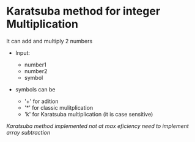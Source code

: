 # Karatsuba method for integer Multiplication

It can add and multiply 2 numbers

- Input:
  - number1
  - number2
  - symbol
	
- symbols can be
  - '+' for adition
  - '*' for classic mulitplication
  - 'k' for Karatsuba multiplication (it is case sensitive)

*Karatsuba method implemented*
*not at max eficiency need to implement array subtraction*
